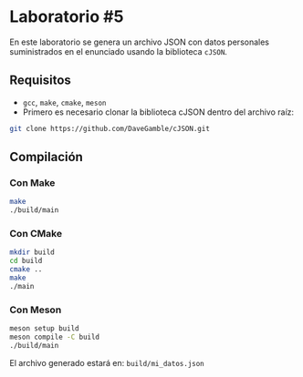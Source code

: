 # Laboratorio #5

En este laboratorio se genera un archivo JSON con datos personales suministrados en el enunciado usando la biblioteca `cJSON`.

## Requisitos

- `gcc`, `make`, `cmake`, `meson`
- Primero es necesario clonar la biblioteca cJSON dentro del archivo raíz:
```bash
git clone https://github.com/DaveGamble/cJSON.git
```

## Compilación

### Con Make
```bash
make
./build/main
```

### Con CMake
```bash
mkdir build
cd build
cmake ..
make
./main
```

### Con Meson
```bash
meson setup build
meson compile -C build
./build/main
```

El archivo generado estará en: `build/mi_datos.json`
